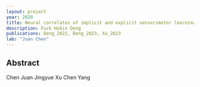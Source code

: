 ```yaml
---
layout: project
year: 2020
title: Neural correlates of implicit and explicit sensorimotor learning
description: Fuck Hokin Deng
publications: Deng_2022, Deng_2023, Xu_2023
lab: "Juan Chen"
---
```

## Abstract
Chen Juan Jingyue Xu Chen Yang